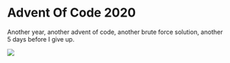 # Advent Of Code 2020
Another year, another advent of code, another brute force solution, another 5 days before I give up. 

![](https://media.giphy.com/media/UChPEs9ghFo2s/giphy.gif)